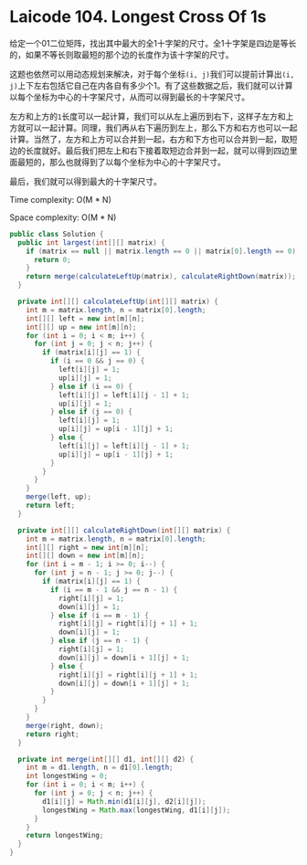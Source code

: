 # Laicode 104. Longest Cross Of 1s

给定一个01二位矩阵，找出其中最大的全1十字架的尺寸。全1十字架是四边是等长的，如果不等长则取最短的那个边的长度作为该十字架的尺寸。

这题也依然可以用动态规划来解决，对于每个坐标`(i, j)`我们可以提前计算出`(i, j)`上下左右包括它自己在内各自有多少个1。有了这些数据之后，我们就可以计算以每个坐标为中心的十字架尺寸，从而可以得到最长的十字架尺寸。

左方和上方的`1`长度可以一起计算，我们可以从左上遍历到右下，这样子左方和上方就可以一起计算。同理，我们再从右下遍历到左上，那么下方和右方也可以一起计算。当然了，左方和上方可以合并到一起，右方和下方也可以合并到一起，取短边的长度就好。最后我们把左上和右下接着取短边合并到一起，就可以得到四边里面最短的，那么也就得到了以每个坐标为中心的十字架尺寸。

最后，我们就可以得到最大的十字架尺寸。

Time complexity: O(M * N)

Space complexity: O(M * N)

```java
public class Solution {
  public int largest(int[][] matrix) {
    if (matrix == null || matrix.length == 0 || matrix[0].length == 0) {
      return 0;
    }
    return merge(calculateLeftUp(matrix), calculateRightDown(matrix));
  }

  private int[][] calculateLeftUp(int[][] matrix) {
    int m = matrix.length, n = matrix[0].length;
    int[][] left = new int[m][n];
    int[][] up = new int[m][n];
    for (int i = 0; i < m; i++) {
      for (int j = 0; j < n; j++) {
        if (matrix[i][j] == 1) {
          if (i == 0 && j == 0) {
            left[i][j] = 1;
            up[i][j] = 1;
          } else if (i == 0) {
            left[i][j] = left[i][j - 1] + 1;
            up[i][j] = 1;
          } else if (j == 0) {
            left[i][j] = 1;
            up[i][j] = up[i - 1][j] + 1;
          } else {
            left[i][j] = left[i][j - 1] + 1;
            up[i][j] = up[i - 1][j] + 1;
          }
        }
      }
    }
    merge(left, up);
    return left;
  }

  private int[][] calculateRightDown(int[][] matrix) {
    int m = matrix.length, n = matrix[0].length;
    int[][] right = new int[m][n];
    int[][] down = new int[m][n];
    for (int i = m - 1; i >= 0; i--) {
      for (int j = n - 1; j >= 0; j--) {
        if (matrix[i][j] == 1) {
          if (i == m - 1 && j == n - 1) {
            right[i][j] = 1;
            down[i][j] = 1;
          } else if (i == m - 1) {
            right[i][j] = right[i][j + 1] + 1;
            down[i][j] = 1;
          } else if (j == n - 1) {
            right[i][j] = 1;
            down[i][j] = down[i + 1][j] + 1;
          } else {
            right[i][j] = right[i][j + 1] + 1;
            down[i][j] = down[i + 1][j] + 1;
          }
        }
      }
    }
    merge(right, down);
    return right;
  }

  private int merge(int[][] d1, int[][] d2) {
    int m = d1.length, n = d1[0].length;
    int longestWing = 0;
    for (int i = 0; i < m; i++) {
      for (int j = 0; j < n; j++) {
        d1[i][j] = Math.min(d1[i][j], d2[i][j]);
        longestWing = Math.max(longestWing, d1[i][j]);
      }
    }
    return longestWing;
  }
}
```